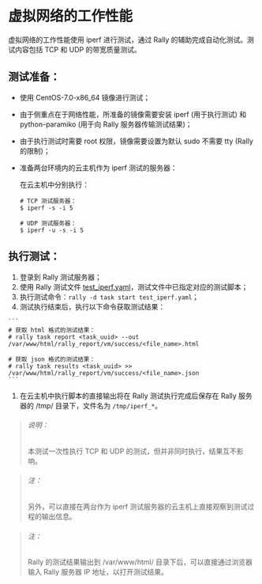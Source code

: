 # 虚拟网络的工作性能

虚拟网络的工作性能使用 iperf 进行测试，通过 Rally 的辅助完成自动化测试。测试内容包括 TCP 和 UDP 的带宽质量测试。

## 测试准备：

  * 使用 CentOS-7.0-x86_64 镜像进行测试；
  * 由于侧重点在于网络性能，所准备的镜像需要安装 iperf (用于执行测试) 和 python-paramiko (用于向 Rally 服务器传输测试结果)；
  * 由于执行测试时需要 root 权限，镜像需要设置为默认 sudo 不需要 tty (Rally 的限制)；
  * 准备两台环境内的云主机作为 iperf 测试的服务器：

    在云主机中分别执行：

    ```
    # TCP 测试服务器：
    $ iperf -s -i 5

    # UDP 测试服务器：
    $ iperf -u -s -i 5
      ```

## 执行测试：

  1. 登录到 Rally 测试服务器；
  1. 使用 Rally 测试文件 [test_iperf.yaml](https://github.com/eayunstack/rally/blob/EayunStack_v1.0/use_rally/scenarions_with_args/vm/test_iperf.yaml)，测试文件中已指定对应的测试脚本；
  1. 执行测试命令：`rally -d task start test_iperf.yaml`；
  1. 测试执行结束后，执行以下命令获取测试结果：

    ```
    # 获取 html 格式的测试结果：
    # rally task report <task_uuid> --out /var/www/html/rally_report/vm/success/<file_name>.html

    # 获取 json 格式的测试结果：
    # rally task results <task_uuid> >> /var/www/html/rally_report/vm/success/<file_name>.json
    ```

  1. 在云主机中执行脚本的直接输出将在 Rally 测试执行完成后保存在 Rally 服务器的 /tmp/ 目录下，文件名为 `/tmp/iperf_*`。

  > ###### 说明：
  > 本测试一次性执行 TCP 和 UDP 的测试，但并非同时执行，结果互不影响。

> ###### 注：
> 另外，可以直接在两台作为 iperf 测试服务器的云主机上直接观察到测试过程的输出信息。

> ###### 注：
> Rally 的测试结果输出到 /var/www/html/ 目录下后，可以直接通过浏览器输入 Rally 服务器 IP 地址，以打开测试结果。
